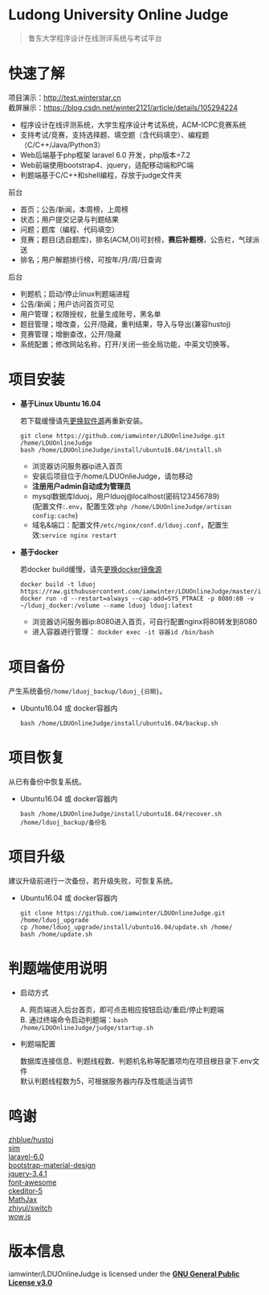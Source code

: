 Ludong University Online Judge
===
  > 鲁东大学程序设计在线测评系统与考试平台


# 快速了解

  项目演示：http://test.winterstar.cn  
  截屏展示：https://blog.csdn.net/winter2121/article/details/105294224
  
  - 程序设计在线评测系统，大学生程序设计考试系统，ACM-ICPC竞赛系统
  - 支持考试/竞赛，支持选择题、填空题（含代码填空）、编程题（C/C++/Java/Python3）
  - Web后端基于php框架 laravel 6.0 开发，php版本=7.2
  - Web前端使用bootstrap4、jquery，适配移动端和PC端
  - 判题端基于C/C++和shell编程，存放于judge文件夹
  
  前台
  
  + 首页；公告/新闻，本周榜，上周榜
  + 状态；用户提交记录与判题结果
  + 问题；题库（编程、代码填空）
  + 竞赛；题目(选自题库)，排名(ACM,OI)可封榜，**赛后补题榜**，公告栏，气球派送
  + 排名；用户解题排行榜，可按年/月/周/日查询
  
  后台

  + 判题机；启动/停止linux判题端进程
  + 公告/新闻；用户访问首页可见
  + 用户管理；权限授权，批量生成账号，黑名单
  + 题目管理；增改查，公开/隐藏，重判结果，导入与导出(兼容hustoj)
  + 竞赛管理；增删查改，公开/隐藏
  + 系统配置；修改网站名称，打开/关闭一些全局功能，中英文切换等。

# 项目安装

+ **基于Linux Ubuntu 16.04**
  
    若下载缓慢请先[更换软件源](https://blog.csdn.net/winter2121/article/details/103335319)再重新安装。
    ```
    git clone https://github.com/iamwinter/LDUOnlineJudge.git /home/LDUOnlineJudge
    bash /home/LDUOnlineJudge/install/ubuntu16.04/install.sh
     ```
    - 浏览器访问服务器ip进入首页  
    - 安装后项目位于/home/LDUOnlieJudge，请勿移动  
    - **注册用户admin自动成为管理员**
    - mysql数据库lduoj，用户lduoj@localhost(密码123456789)  
      (配置文件:`.env`，配置生效:`php /home/LDUOnlineJudge/artisan config:cache`)  
    - 域名&端口：配置文件`/etc/nginx/conf.d/lduoj.conf`，配置生效:`service nginx restart`  


+ **基于docker**

    若docker build缓慢，请先[更换docker镜像源](https://blog.csdn.net/winter2121/article/details/107399812)
    ```
    docker build -t lduoj https://raw.githubusercontent.com/iamwinter/LDUOnlineJudge/master/install/docker/Dockerfile
    docker run -d --restart=always --cap-add=SYS_PTRACE -p 8080:80 -v ~/lduoj_docker:/volume --name lduoj lduoj:latest
    ```
    - 浏览器访问服务器ip:8080进入首页，可自行配置nginx将80转发到8080  
    - 进入容器进行管理： `dockder exec -it 容器id /bin/bash`  

# 项目备份

  产生系统备份`/home/lduoj_backup/lduoj_{日期}`。
  - Ubuntu16.04 或 docker容器内
    ```
    bash /home/LDUOnlineJudge/install/ubuntu16.04/backup.sh
    ```
  
# 项目恢复
  
  从已有备份中恢复系统。
  - Ubuntu16.04 或 docker容器内
    ```
    bash /home/LDUOnlineJudge/install/ubuntu16.04/recover.sh  /home/lduoj_backup/备份名
    ```

# 项目升级

  建议升级前进行一次备份，若升级失败，可恢复系统。
  - Ubuntu16.04 或 docker容器内
    ```
    git clone https://github.com/iamwinter/LDUOnlineJudge.git /home/lduoj_upgrade
    cp /home/lduoj_upgrade/install/ubuntu16.04/update.sh /home/
    bash /home/update.sh
    ```

# 判题端使用说明

  + 启动方式
  
    A. 网页端进入后台首页，即可点击相应按钮启动/重启/停止判题端  
    B. 通过终端命令启动判题端：`bash /home/LDUOnlineJudge/judge/startup.sh`

  + 判题端配置
  
    数据库连接信息、判题线程数、判题机名称等配置项均在项目根目录下.env文件  
    默认判题线程数为5，可根据服务器内存及性能适当调节

# 鸣谢

  [zhblue/hustoj](https://github.com/zhblue/hustoj)  
  [sim](https://dickgrune.com/Programs/similarity_tester/)  
  [laravel-6.0](https://laravel.com/)  
  [bootstrap-material-design](https://fezvrasta.github.io/bootstrap-material-design/)  
  [jquery-3.4.1](https://jquery.com/)  
  [font-awesome](http://www.fontawesome.com.cn/)  
  [ckeditor-5](https://ckeditor.com/ckeditor-5/)  
  [MathJax](https://www.mathjax.org/)  
  [zhiyul/switch](https://github.com/notiflix/Notiflix)  
  [wow.js](https://www.delac.io/wow/)

# 版本信息

  iamwinter/LDUOnlineJudge is licensed under the 
  **[GNU General Public License v3.0](https://github.com/iamwinter/LDUOnlineJudge/blob/master/LICENSE)**
